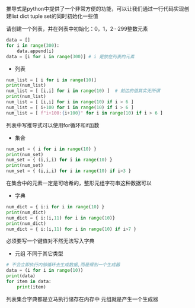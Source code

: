 推导式是python中提供了一个非常方便的功能，可以让我们通过一行代码实现创建list dict tuple set的同时初始化一些值

请创建一个列表，并在列表中初始化：0，1，2···299整数元素
```python
data = []
for i in range(300):
	data.append(i)
data = [i for i in range(300)] # i 是放在列表的元素
```

- 列表
```python
num_list = [ i for i in range(10)]  
print(num_list)  
num_list = [ [i,i] for i in range(10) ]  # 前边的值其实无所谓
print(num_list)  
num_list = [ [i,i] for i in range(10) if i > 6 ]
num_list = [ i+100 for i in range(10) if i > 6 ]
num_list = [ f"i+100:{i+100}" for i in range(10) if i > 6 ]
```
列表中写推导式可以使用for循环和if函数

- 集合
```python
num_set = { i for i in range(10) }  
print(num_set)  
num_set = { (i,i,i) for i in range(10) }  
print(num_set)  
num_set = { (i,i,i) for i in range(10) if i>3 }
```
在集合中的元素一定是可哈希的，整形元组字符串这种数据可以

- 字典
```python
num_dict = { i:i for i in range(10) }  
print(num_dict)  
num_dict = { i:(i,11) for i in range(10)}  
print(num_dict)  
num_dict = { i:(i,11) for i in range(10) if i>7 }
```
必须要写一个键值对不然无法写入字典

- 元组 不同于其它类型
```python
# 不会立即执行内部循环去生成数据,而是得到一个生成器  
data = (i for i in range(10))  
print(data)  
for item in data:  
    print(item)
```
列表集合字典都是立马执行储存在内存中
元组就是产生一个生成器
